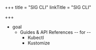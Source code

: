 +++
title = "SIG CLI"
linkTitle = "SIG CLI"

+++

* goal
  * Guides & API References -- for --
    * Kubectl
    * Kustomize
